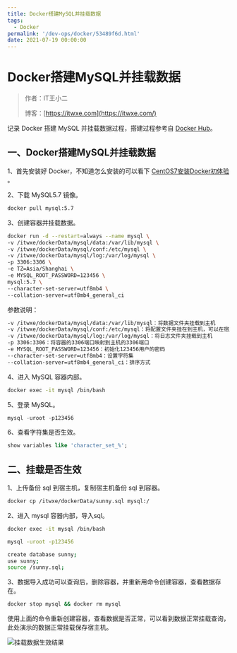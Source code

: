 ```yaml
---
title: Docker搭建MySQL并挂载数据
tags:
  - Docker
permalink: '/dev-ops/docker/53489f6d.html'
date: 2021-07-19 00:00:00
---
```


# Docker搭建MySQL并挂载数据

> 作者：IT王小二
>
> 博客：[https://itwxe.com](https://itwxe.com/)

记录 Docker 搭建 MySQL 并挂载数据过程，搭建过程参考自 [Docker Hub](https://registry.hub.docker.com/_/mysql)。

## 一、Docker搭建MySQL并挂载数据

1、首先安装好 Docker，不知道怎么安装的可以看下 [CentOS7安装Docker初体验](https://itwxe.com/java-notes/docker/ca1638ad.html) 。

2、下载 MySQL5.7 镜像。

```bash
docker pull mysql:5.7
```

3、创建容器并挂载数据。

```bash
docker run -d --restart=always --name mysql \
-v /itwxe/dockerData/mysql/data:/var/lib/mysql \
-v /itwxe/dockerData/mysql/conf:/etc/mysql \
-v /itwxe/dockerData/mysql/log:/var/log/mysql \
-p 3306:3306 \
-e TZ=Asia/Shanghai \
-e MYSQL_ROOT_PASSWORD=123456 \
mysql:5.7 \
--character-set-server=utf8mb4 \
--collation-server=utf8mb4_general_ci
```

参数说明：

```bash
-v /itwxe/dockerData/mysql/data:/var/lib/mysql：将数据文件夹挂载到主机
-v /itwxe/dockerData/mysql/conf:/etc/mysql：将配置文件夹挂在到主机，可以在宿主机放一份自定义 my.cnf文件，那么容器就会按自定义配置启动
-v /itwxe/dockerData/mysql/log:/var/log/mysql：将日志文件夹挂载到主机
-p 3306:3306：将容器的3306端口映射到主机的3306端口
-e MYSQL_ROOT_PASSWORD=123456：初始化123456用户的密码
--character-set-server=utf8mb4：设置字符集
--collation-server=utf8mb4_general_ci：排序方式
```

4、进入 MySQL 容器内部。

```bash
docker exec -it mysql /bin/bash
```

5、登录 MySQL。

```sql
mysql -uroot -p123456
```

6、查看字符集是否生效。

```sql
show variables like 'character_set_%';
```

## 二、挂载是否生效

1、上传备份 sql 到宿主机，复制宿主机备份 sql 到容器。

```bash
docker cp /itwxe/dockerData/sunny.sql mysql:/
```

2、进入 mysql 容器内部，导入sql。

```bash
docker exec -it mysql /bin/bash

mysql -uroot -p123456

create database sunny;
use sunny;
source /sunny.sql;
```

3、数据导入成功可以查询后，删除容器，并重新用命令创建容器，查看数据存在。

```bash
docker stop mysql && docker rm mysql
```

使用上面的命令重新创建容器，查看数据是否正常，可以看到数据正常挂载查询，此处演示的数据正常挂载保存宿主机。

![挂载数据生效结果](https://img.itwxe.com/i/2021/08/45e38dc2ce42e.png)


